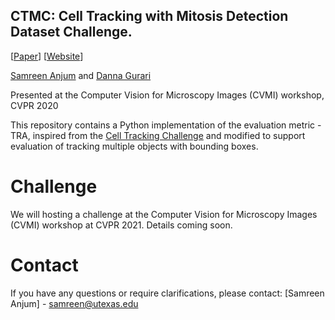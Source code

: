 ## CTMC: Cell Tracking with Mitosis Detection Dataset Challenge.
[[Paper](https://openaccess.thecvf.com/content_CVPRW_2020/papers/w57/Anjum_CTMC_Cell_Tracking_With_Mitosis_Detection_Dataset_Challenge_CVPRW_2020_paper.pdf)] [[Website](https://ivc.ischool.utexas.edu/ctmc/)]

[Samreen Anjum](https://www.ischool.utexas.edu/~samreen/) and [Danna Gurari](https://www.ischool.utexas.edu/~dannag/AboutMe.html)

Presented at the Computer Vision for Microscopy Images (CVMI) workshop, CVPR 2020

This repository contains a Python implementation of the evaluation metric - TRA, inspired from the [Cell Tracking Challenge](https://github.com/CellTrackingChallenge/measures) and modified to support evaluation of tracking multiple objects with bounding boxes.

# Challenge

We will hosting a challenge at the Computer Vision for Microscopy Images (CVMI) workshop at CVPR 2021. Details coming soon. 

# Contact

If you have any questions or require clarifications, please contact: [Samreen Anjum] - samreen@utexas.edu



